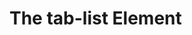 # The tab-list Element

<!--DEMO
<tab-list aria-label="Learn about fruits">
    <tab-item for="example-1-tab-1" selected>First</tab-item>
    <tab-item for="example-1-tab-2">Second</tab-item>
    <tab-item for="example-1-tab-3">Third</tab-item>
</tab-list>
<tab-panel id="example-1-tab-1">
    <p>Content in the first panel.</p>
</tab-panel>
<tab-panel id="example-1-tab-2">
    <p>Content in the second panel.</p>
</tab-panel>
<tab-panel id="example-1-tab-3">
    <p>Content in the third panel.</p>
</tab-panel>
/DEMO-->
